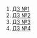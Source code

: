 1. [ДЗ №1](https://github.com/prOlenka/y_lab/pull/1/files) 
2. [ДЗ №2](https://github.com/prOlenka/y_lab/pull/2/files) 
3. [ДЗ №3](https://github.com/prOlenka/y_lab/pull/3/files) 
4. [ДЗ №4](https://github.com/prOlenka/y_lab/pull/4/files) 
